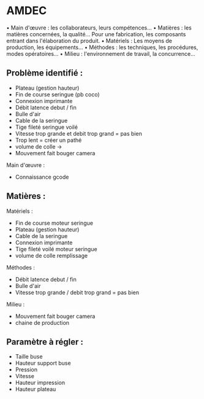 # AMDEC

• Main d'œuvre : les collaborateurs, leurs compétences...
• Matières : les matières concernées, la qualité... Pour une fabrication, les composants entrant dans l'élaboration du produit.
• Matériels : Les moyens de production, les équipements...
• Méthodes : les techniques, les procédures, modes opératoires...
• Milieu : l'environnement de travail, la concurrence...

## Problème identifié :

- Plateau (gestion hauteur)
- Fin de course seringue (pb coco)
- Connexion imprimante
- Débit latence debut / fin
- Bulle d'air
- Cable de la seringue
- Tige fileté seringue voilé
- Vitesse trop grande et debit trop grand = pas bien
- Trop lent = créer un pathé
- volume de colle ->
- Mouvement fait bouger camera



Main d'œuvre :
- Connaissance gcode

Matières :
-

Matériels :
- Fin de course moteur seringue
- Plateau (gestion hauteur)
- Cable de la seringue
- Connexion imprimante
- Tige fileté voilé moteur seringue
- volume de colle remplissage

Méthodes :
- Débit latence debut / fin
- Bulle d'air
- Vitesse trop grande  / debit trop grand = pas bien

Milieu :
- Mouvement fait bouger camera
- chaine de production


## Paramètre à régler :

- Taille buse
- Hauteur support buse
- Pression
- Vitesse
- Hauteur impression
- Hauteur plateau






